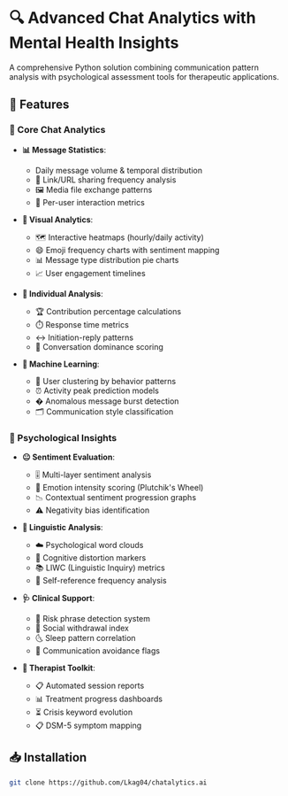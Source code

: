 # 🔍 Advanced Chat Analytics with Mental Health Insights

A comprehensive Python solution combining communication pattern analysis with psychological assessment tools for therapeutic applications.

## 🌟 Features

### **🚀 Core Chat Analytics**
- **📊 Message Statistics**:
  - Daily message volume & temporal distribution
  - 🔗 Link/URL sharing frequency analysis
  - 🖼️ Media file exchange patterns
  - 👤 Per-user interaction metrics

- **🎨 Visual Analytics**:
  - 🗺️ Interactive heatmaps (hourly/daily activity)
  - 😄 Emoji frequency charts with sentiment mapping
  - 📊 Message type distribution pie charts
  - 📈 User engagement timelines

- **👥 Individual Analysis**:
  - 🏆 Contribution percentage calculations
  - ⏱️ Response time metrics
  - ↔️ Initiation-reply patterns
  - 🏅 Conversation dominance scoring

- **🤖 Machine Learning**:
  - 🧩 User clustering by behavior patterns
  - ⏰ Activity peak prediction models
  - � Anomalous message burst detection
  - 🗂️ Communication style classification

### **🧠 Psychological Insights**
- **😐 Sentiment Evaluation**:
  - 🎚️ Multi-layer sentiment analysis
  - 🎨 Emotion intensity scoring (Plutchik's Wheel)
  - 📉 Contextual sentiment progression graphs
  - ⚠️ Negativity bias identification

- **📝 Linguistic Analysis**:
  - ☁️ Psychological word clouds
  - 🤯 Cognitive distortion markers
  - 📚 LIWC (Linguistic Inquiry) metrics
  - 👤 Self-reference frequency analysis

- **🩺 Clinical Support**:
  - 🚩 Risk phrase detection system
  - 🏃 Social withdrawal index
  - 🌜 Sleep pattern correlation
  - 🚫 Communication avoidance flags

- **🧰 Therapist Toolkit**:
  - 📋 Automated session reports
  - 📊 Treatment progress dashboards
  - ⏳ Crisis keyword evolution
  - 📋 DSM-5 symptom mapping

## 📥 Installation

```bash
git clone https://github.com/Lkag04/chatalytics.ai
